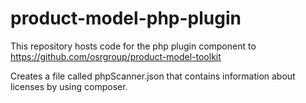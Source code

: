 # product-model-php-plugin
This repository hosts code for the php plugin component to https://github.com/osrgroup/product-model-toolkit

Creates a file called phpScanner.json that contains information about licenses by using composer.


